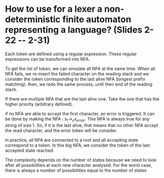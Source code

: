 # How to use for a lexer a non-deterministic finite automaton  representing a language? (Slides 2-22 -- 2-31)

Each token are defined using a regular expression. These regular expressions can be transformed into NFA.

To get the list of token, we can simulate all NFA at the same time. When all NFA fails, we re-insert the failed character on the reading stack and we consider the token corresponding to the last alive NFA (longest prefix matching). then, we redo the same process, until then end of the reading stack.

If there are multiple NFA that are the last alive one. Take the one that has the higher priority (arbitrary defined). 

if no NFA are able to accept the first character, an error is triggered. It can be done by making the NFA : $s_1 \rightarrow_\varepsilon s_{error}$. This NFA is always true for any string of size 1. So, if it is the last alive, that means that no other NFA accept the read character, and the error token will be consider.

In practice, all NFA are connected to a root and all accepting state correspond to a token. In this big NFA, we consider the token of the last accepted state reached.

The complexity depends on the number of states because we need to look after all possibilities at each new character analysed. For the worst case, there is always a number of possibilities equal to the number of states
